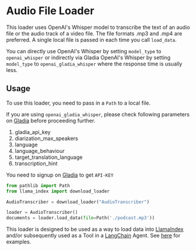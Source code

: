 # Audio File Loader

This loader uses OpenAI's Whisper model to transcribe the text of an audio file or the audio track of a video file. The file formats .mp3 and .mp4 are preferred. A single local file is passed in each time you call `load_data`.

You can directly use OpenAI's Whisper by setting `model_type` to `openai_whisper` or indirectly via Gladia OpenAI's Whisper by setting `model_type` to `openai_gladia_whisper` where the response time is usually less.
## Usage

To use this loader, you need to pass in a `Path` to a local file.

If you are using `openai_gladia_whisper`, please check following parameters on [Gladia](https://www.gladia.io/) before proceeding further.

1. gladia_api_key
2. diarization_max_speakers
3. language
4. language_behaviour
5. target_translation_language
6. transcription_hint

You need to signup on [Gladia](https://www.gladia.io/) to get `API-KEY`

```python
from pathlib import Path
from llama_index import download_loader

AudioTranscriber = download_loader("AudioTranscriber")

loader = AudioTranscriber()
documents = loader.load_data(file=Path('./podcast.mp3'))
```

This loader is designed to be used as a way to load data into [LlamaIndex](https://github.com/jerryjliu/gpt_index/tree/main/gpt_index) and/or subsequently used as a Tool in a [LangChain](https://github.com/hwchase17/langchain) Agent. See [here](https://github.com/emptycrown/llama-hub/tree/main) for examples.
